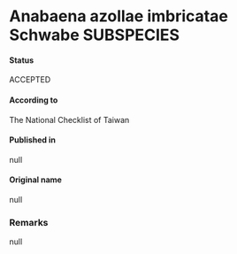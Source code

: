 # Anabaena azollae imbricatae Schwabe SUBSPECIES

#### Status
ACCEPTED

#### According to
The National Checklist of Taiwan

#### Published in
null

#### Original name
null

### Remarks
null